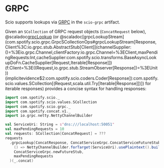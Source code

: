 # GRPC

Scio supports lookups via [GRPC](https://grpc.io/) in the `scio-grpc` artifact.

Given an `SCollection` of GRPC request objects (`ConcatRequest` below), @scaladoc[grpcLookup](com.spotify.scio.grpc.GrpcSCollectionOps#grpcLookup[Response,Client%3C:io.grpc.stub.AbstractFutureStub[Client]](channelSupplier:()=%3Eio.grpc.Channel,clientFactory:io.grpc.Channel=%3EClient,maxPendingRequests:Int,cacheSupplier:com.spotify.scio.transforms.BaseAsyncLookupDoFn.CacheSupplier[Request,Response])(f:Client=%3E(Request=%3Ecom.google.common.util.concurrent.ListenableFuture[Response]))(implicitevidence$1:com.spotify.scio.coders.Coder[Response]):com.spotify.scio.values.SCollection[(Request,scala.util.Try[Response])]) (or @scaladoc[grpcLookupStream](com.spotify.scio.grpc.GrpcSCollectionOps#grpcLookupStream[Response,Client%3C:io.grpc.stub.AbstractStub[Client]](channelSupplier:()=%3Eio.grpc.Channel,clientFactory:io.grpc.Channel=%3EClient,maxPendingRequests:Int,cacheSupplier:com.spotify.scio.transforms.BaseAsyncLookupDoFn.CacheSupplier[Request,Iterable[Response]])(f:Client=%3E((Request,io.grpc.stub.StreamObserver[Response])=%3EUnit))(implicitevidence$2:com.spotify.scio.coders.Coder[Response]):com.spotify.scio.values.SCollection[(Request,scala.util.Try[Iterable[Response]])]) for iterable responses) provides a concise syntax for handling responses:

```scala
import com.spotify.scio._
import com.spotify.scio.values.SCollection
import com.spotify.scio.grpc._
import com.spotify.concat.v1._
import io.grpc.netty.NettyChannelBuilder

val ServiceUri: String = s"dns:///localhost:50051"
val maxPendingRequests = 10
val requests: SCollection[ConcatRequest] = ???
requests
  .grpcLookup[ConcatResponse, ConcatServiceGrpc.ConcatServiceFutureStub](
    () => NettyChannelBuilder.forTarget(ServiceUri).usePlaintext().build(),
    ConcatServiceGrpc.newFutureStub,
    maxPendingRequests
  )(_.concat)
```
